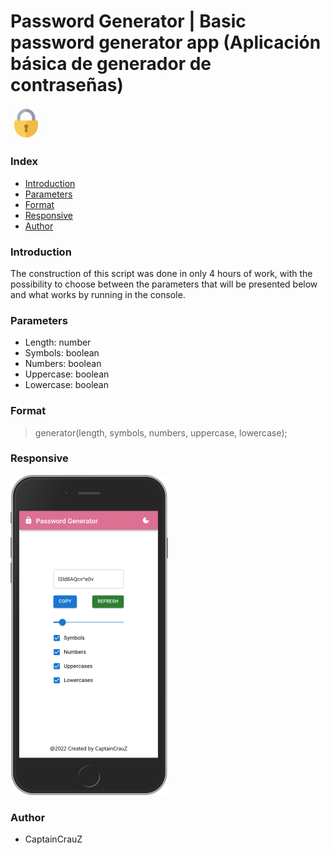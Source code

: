 # Password Generator | Basic password generator app (Aplicación básica de generador de contraseñas)

<img src="https://github.com/CapitanCrauZ/password-generator/blob/master/src/img/padlock.png" width="10%" height="10%">

### Index
- [Introduction](#Introduction)
- [Parameters](#Parameters)
- [Format](#Format)
- [Responsive](#Responsive)
- [Author](#Author)

### Introduction
The construction of this script was done in only 4 hours of work, with the possibility to choose between the parameters that will be presented below and what works by running in the console.

### Parameters
* Length: number
* Symbols: boolean
* Numbers: boolean
* Uppercase: boolean
* Lowercase: boolean

### Format
> generator(length, symbols, numbers, uppercase, lowercase);

### Responsive
<img src="https://github.com/CapitanCrauZ/password-generator/blob/master/src/img/prototype.png" width="50%" height="50%">

### Author
- CaptainCrauZ